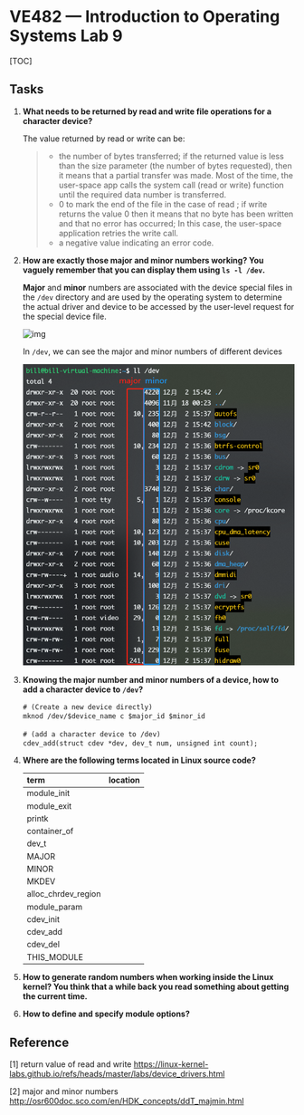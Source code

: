 # VE482 — Introduction to Operating Systems Lab 9

[TOC]

## Tasks

1. **What needs to be returned by read and write file operations for a character device?**

   The value returned by read or write can be:
   
   > - the number of bytes transferred; if the returned value is less than the size parameter (the number of bytes requested), then it means that a partial transfer was made. Most of the time, the user-space app calls the system call (read or write) function until the required data number is transferred.
   > - 0 to mark the end of the file in the case of read ; if write returns the value 0 then it means that no byte has been written and that no error has occurred; In this case, the user-space application retries the write call.
   > - a negative value indicating an error code.



2. **How are exactly those major and minor numbers working? You vaguely remember that you can display them using `ls -l /dev`.**

   **Major** and **minor** numbers are associated with the device special files in the `/dev` directory and are used by the operating system to determine the actual driver and device to be accessed by the user-level request for the special device file.

   ![img](http://osr600doc.sco.com/en/HDK_concepts/graphics/major.gif)

   In `/dev`, we can see the major and minor numbers of different devices

   ![major&minor](.\pics\major&minor.png)




3. **Knowing the major number and minor numbers of a device, how to add a character device to `/dev`?**

   ```shell
   # (Create a new device directly)
   mknod /dev/$device_name c $major_id $minor_id
   
   # (add a character device to /dev)
   cdev_add(struct cdev *dev, dev_t num, unsigned int count);
   ```

   

4. **Where are the following terms located in Linux source code?**   

   | term                | location |
   | ------------------- | -------- |
   | module_init         |          |
   | module_exit         |          |
   | printk              |          |
   | container_of        |          |
   | dev_t               |          |
   | MAJOR               |          |
   | MINOR               |          |
   | MKDEV               |          |
   | alloc_chrdev_region |          |
   | module_param        |          |
   | cdev_init           |          |
   | cdev_add            |          |
   | cdev_del            |          |
   | THIS_MODULE         |          |

    

5. **How to generate random numbers when working inside the Linux kernel? You think that a while back you read something about getting the current time.**

   

6. **How to define and specify module options?**

   

## Reference

[1] return value of read and write https://linux-kernel-labs.github.io/refs/heads/master/labs/device_drivers.html

[2] major and minor numbers http://osr600doc.sco.com/en/HDK_concepts/ddT_majmin.html
